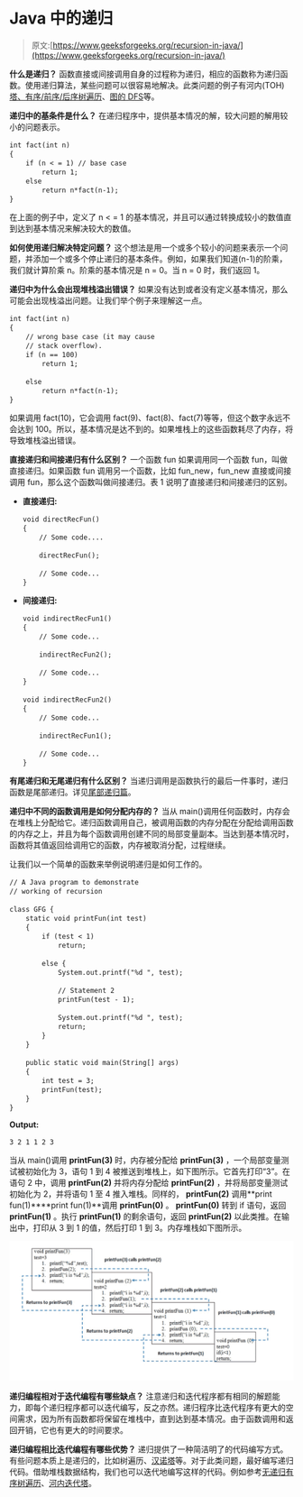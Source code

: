 # Java 中的递归

> 原文:[https://www.geeksforgeeks.org/recursion-in-java/](https://www.geeksforgeeks.org/recursion-in-java/)

**什么是递归？**
函数直接或间接调用自身的过程称为递归，相应的函数称为递归函数。使用递归算法，某些问题可以很容易地解决。此类问题的例子有河内(TOH)[塔、](https://www.geeksforgeeks.org/c-program-for-tower-of-hanoi/)[有序/前序/后序树遍历](https://www.geeksforgeeks.org/tree-traversals-inorder-preorder-and-postorder/)、[图的 DFS](https://www.geeksforgeeks.org/depth-first-traversal-for-a-graph/)等。

**递归中的基条件是什么？**
在递归程序中，提供基本情况的解，较大问题的解用较小的问题表示。

```
int fact(int n)
{
    if (n < = 1) // base case
        return 1;
    else    
        return n*fact(n-1);    
}

```

在上面的例子中，定义了 n < = 1 的基本情况，并且可以通过转换成较小的数值直到达到基本情况来解决较大的数值。

**如何使用递归解决特定问题？**
这个想法是用一个或多个较小的问题来表示一个问题，并添加一个或多个停止递归的基本条件。例如，如果我们知道(n-1)的阶乘，我们就计算阶乘 n。阶乘的基本情况是 n = 0。当 n = 0 时，我们返回 1。

**递归中为什么会出现堆栈溢出错误？**
如果没有达到或者没有定义基本情况，那么可能会出现栈溢出问题。让我们举个例子来理解这一点。

```
int fact(int n)
{
    // wrong base case (it may cause
    // stack overflow).
    if (n == 100) 
        return 1;

    else
        return n*fact(n-1);
}

```

如果调用 fact(10)，它会调用 fact(9)、fact(8)、fact(7)等等，但这个数字永远不会达到 100。所以，基本情况是达不到的。如果堆栈上的这些函数耗尽了内存，将导致堆栈溢出错误。

**直接递归和间接递归有什么区别？**
一个函数 fun 如果调用同一个函数 fun，叫做直接递归。如果函数 fun 调用另一个函数，比如 fun_new，fun_new 直接或间接调用 fun，那么这个函数叫做间接递归。表 1 说明了直接递归和间接递归的区别。

*   **直接递归:**

    ```
    void directRecFun()
    {
        // Some code....

        directRecFun();

        // Some code...
    }

    ```

*   **间接递归:**

    ```
    void indirectRecFun1()
    {
        // Some code...

        indirectRecFun2();

        // Some code...
    }

    void indirectRecFun2()
    {
        // Some code...

        indirectRecFun1();

        // Some code...
    }

    ```

**有尾递归和无尾递归有什么区别？**
当递归调用是函数执行的最后一件事时，递归函数是尾部递归。详见[尾部递归篇](https://www.geeksforgeeks.org/tail-recursion/)。

**递归中不同的函数调用是如何分配内存的？**
当从 main()调用任何函数时，内存会在堆栈上分配给它。递归函数调用自己，被调用函数的内存分配在分配给调用函数的内存之上，并且为每个函数调用创建不同的局部变量副本。当达到基本情况时，函数将其值返回给调用它的函数，内存被取消分配，过程继续。

让我们以一个简单的函数来举例说明递归是如何工作的。

```
// A Java program to demonstrate
// working of recursion

class GFG {
    static void printFun(int test)
    {
        if (test < 1)
            return;

        else {
            System.out.printf("%d ", test);

            // Statement 2
            printFun(test - 1);

            System.out.printf("%d ", test);
            return;
        }
    }

    public static void main(String[] args)
    {
        int test = 3;
        printFun(test);
    }
}
```

**Output:**

```
3 2 1 1 2 3

```

当从 main()调用 **printFun(3)** 时，内存被分配给 **printFun(3)** ，一个局部变量测试被初始化为 3，语句 1 到 4 被推送到堆栈上，如下图所示。它首先打印“3”。在语句 2 中，调用 **printFun(2)** 并将内存分配给 **printFun(2)** ，并将局部变量测试初始化为 2，并将语句 1 至 4 推入堆栈。同样的， **printFun(2)** 调用**print fun(1)****print fun(1)**调用 **printFun(0)** 。 **printFun(0)** 转到 if 语句，返回 **printFun(1)** 。执行 **printFun(1)** 的剩余语句，返回 **printFun(2)** 以此类推。在输出中，打印从 3 到 1 的值，然后打印 1 到 3。内存堆栈如下图所示。

![recursion](img/ea5c874dcd478216570adf2edbd3041e.png)

**递归编程相对于迭代编程有哪些缺点？**
注意递归和迭代程序都有相同的解题能力，即每个递归程序都可以迭代编写，反之亦然。递归程序比迭代程序有更大的空间需求，因为所有函数都将保留在堆栈中，直到达到基本情况。由于函数调用和返回开销，它也有更大的时间要求。

**递归编程相比迭代编程有哪些优势？**
递归提供了一种简洁明了的代码编写方式。有些问题本质上是递归的，比如树遍历、[汉诺塔](https://www.geeksforgeeks.org/c-program-for-tower-of-hanoi/)等。对于此类问题，最好编写递归代码。借助堆栈数据结构，我们也可以迭代地编写这样的代码。例如参考[无递归有序树遍历](https://www.geeksforgeeks.org/inorder-tree-traversal-without-recursion/)、[河内迭代塔](https://www.geeksforgeeks.org/iterative-tower-of-hanoi/)。